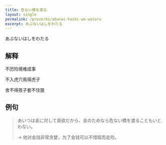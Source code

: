 ```yaml
---
title: 危ない橋を渡る
layout: single
permalink: /proverbs/abunai-hashi-wo-wataru
excerpt: あぶないはしをわたる
---
```


あぶないはしをわたる

## 解释

不历险境难成事

不入虎穴焉得虎子

舍不得孩子套不住狼

## 例句

> あいつは金に対して貪欲だから、金のためなら危ない橋を渡ることもいとわない。
>
> → 他对金钱非常贪婪，为了金钱可以不惜铤而走险。

